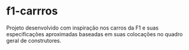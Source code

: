 # f1-carrros
Projeto desenvolvido com inspiração nos carros da F1 e suas especificações aproximadas baseadas em suas colocações no quadro geral de construtores.

